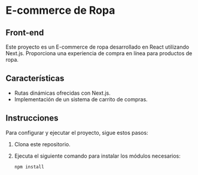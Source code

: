 # E-commerce de Ropa

## Front-end

Este proyecto es un E-commerce de ropa desarrollado en React utilizando Next.js. Proporciona una experiencia de compra en línea para productos de ropa.

## Características

- Rutas dinámicas ofrecidas con Next.js.
- Implementación de un sistema de carrito de compras.

## Instrucciones

Para configurar y ejecutar el proyecto, sigue estos pasos:

1. Clona este repositorio.

2. Ejecuta el siguiente comando para instalar los módulos necesarios:

   ```bash
   npm install
